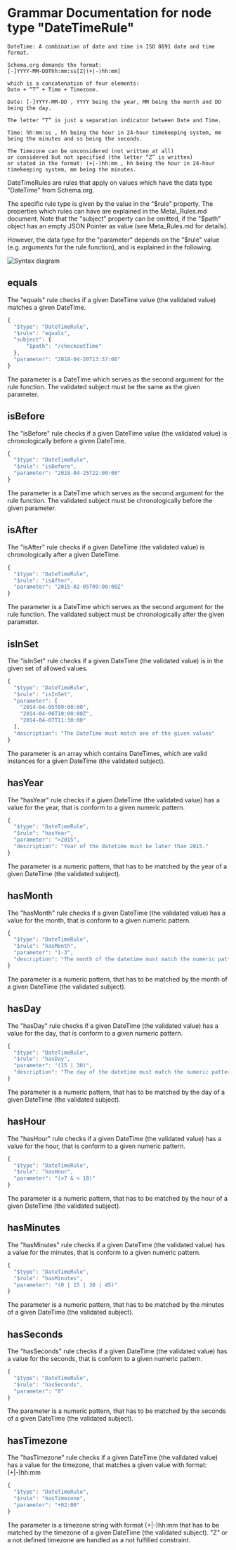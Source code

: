 # Grammar Documentation for node type "DateTimeRule"

```text
DateTime: A combination of date and time in ISO 8691 date and time format. 

Schema.org demands the format: 
[-]YYYY-MM-DDThh:mm:ss[Z|(+|-)hh:mm] 

which is a concatenation of four elements: 
Date + “T” + Time + Timezone. 

Date: [-]YYYY-MM-DD , YYYY being the year, MM being the month and DD being the day. 

The letter “T” is just a separation indicator between Date and Time. 

Time: hh:mm:ss , hh being the hour in 24-hour timekeeping system, mm being the minutes and ss being the seconds. 

The Timezone can be unconsidered (not written at all) 
or considered but not specified (the letter “Z” is written) 
or stated in the format: (+|-)hh:mm , hh being the hour in 24-hour timekeeping system, mm being the minutes.
```

DateTimeRules are rules that apply on values which have the data type "DateTime" from Schema.org.

The specific rule type is given by the value in the "$rule" property. The properties which rules can have are explained in the Meta\_Rules.md document. Note that the "subject" property can be omitted, if the "$path" object has an empty JSON Pointer as value \(see Meta\_Rules.md for details\).

However, the data type for the "parameter" depends on the "$rule" value \(e.g. arguments for the rule function\), and is explained in the following.

![Syntax diagram](../../../../.gitbook/assets/Rule.png)

## equals

The "equals" rule checks if a given DateTime value \(the validated value\) matches a given DateTime.

```javascript
{
  "$type": "DateTimeRule",
  "$rule": "equals",
  "subject": {
      "$path": "/checkoutTime"
  },
  "parameter": "2018-04-20T13:37:00"
}
```

The parameter is a DateTime which serves as the second argument for the rule function. The validated subject must be the same as the given parameter.

## isBefore

The "isBefore" rule checks if a given DateTime value \(the validated value\) is chronologically before a given DateTime.

```javascript
{
  "$type": "DateTimeRule",
  "$rule": "isBefore",
  "parameter": "2018-04-25T22:00:00"
}
```

The parameter is a DateTime which serves as the second argument for the rule function. The validated subject must be chronologically before the given parameter.

## isAfter

The "isAfter" rule checks if a given DateTime \(the validated value\) is chronologically after a given DateTime.

```javascript
{
  "$type": "DateTimeRule",
  "$rule": "isAfter",
  "parameter": "2015-02-05T09:00:00Z"
}
```

The parameter is a DateTime which serves as the second argument for the rule function. The validated subject must be chronologically after the given parameter.

## isInSet

The "isInSet" rule checks if a given DateTime \(the validated value\) is in the given set of allowed values.

```javascript
{
  "$type": "DateTimeRule",
  "$rule": "isInSet",
  "parameter": [
    "2014-04-05T09:00:00",
    "2014-04-06T10:00:00Z",
    "2014-04-07T11:30:00"
  ],
  "description": "The DateTime must match one of the given values"
}
```

The parameter is an array which contains DateTimes, which are valid instances for a given DateTime \(the validated subject\).

## hasYear

The "hasYear" rule checks if a given DateTime \(the validated value\) has a value for the year, that is conform to a given numeric pattern.

```javascript
{
  "$type": "DateTimeRule",
  "$rule": "hasYear",
  "parameter": ">2015",
  "description": "Year of the datetime must be later than 2015."
}
```

The parameter is a numeric pattern, that has to be matched by the year of a given DateTime \(the validated subject\).

## hasMonth

The "hasMonth" rule checks if a given DateTime \(the validated value\) has a value for the month, that is conform to a given numeric pattern.

```javascript
{
  "$type": "DateTimeRule",
  "$rule": "hasMonth",
  "parameter": "1-3",
  "description": "The month of the datetime must match the numeric pattern -> Month must be between 1 and 3."
}
```

The parameter is a numeric pattern, that has to be matched by the month of a given DateTime \(the validated subject\).

## hasDay

The "hasDay" rule checks if a given DateTime \(the validated value\) has a value for the day, that is conform to a given numeric pattern.

```javascript
{
  "$type": "DateTimeRule",
  "$rule": "hasDay",
  "parameter": "(15 | 30)",
  "description": "The day of the datetime must match the numeric pattern -> Day must be either 15 or 30."
}
```

The parameter is a numeric pattern, that has to be matched by the day of a given DateTime \(the validated subject\).

## hasHour

The "hasHour" rule checks if a given DateTime \(the validated value\) has a value for the hour, that is conform to a given numeric pattern.

```javascript
{
  "$type": "DateTimeRule",
  "$rule": "hasHour",
  "parameter": "(>7 & < 18)"
}
```

The parameter is a numeric pattern, that has to be matched by the hour of a given DateTime \(the validated subject\).

## hasMinutes

The "hasMinutes" rule checks if a given DateTime \(the validated value\) has a value for the minutes, that is conform to a given numeric pattern.

```javascript
{
  "$type": "DateTimeRule",
  "$rule": "hasMinutes",
  "parameter": "(0 | 15 | 30 | 45)"
}
```

The parameter is a numeric pattern, that has to be matched by the minutes of a given DateTime \(the validated subject\).

## hasSeconds

The "hasSeconds" rule checks if a given DateTime \(the validated value\) has a value for the seconds, that is conform to a given numeric pattern.

```javascript
{
  "$type": "DateTimeRule",
  "$rule": "hasSeconds",
  "parameter": "0"
}
```

The parameter is a numeric pattern, that has to be matched by the seconds of a given DateTime \(the validated subject\).

## hasTimezone

The "hasTimezone" rule checks if a given DateTime \(the validated value\) has a value for the timezone, that matches a given value with format: \(+\|-\)hh:mm

```javascript
{
  "$type": "DateTimeRule",
  "$rule": "hasTimezone",
  "parameter": "+02:00"
}
```

The parameter is a timezone string with format \(+\|-\)hh:mm that has to be matched by the timezone of a given DateTime \(the validated subject\). "Z" or a not defined timezone are handled as a not fulfilled constraint.

